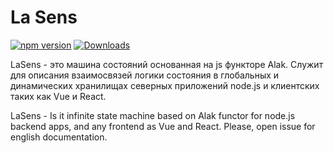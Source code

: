 # La Sens  
[![npm version](https://badge.fury.io/js/lasens.svg)](https://www.npmjs.com/package/lasens)
[![Downloads](https://img.shields.io/npm/dt/lasens.svg)](https://www.npmjs.com/package/lasens)

LaSens - это машина состояний основанная на js функторе Alak. Cлужит для описания взаимосвязей логики состояния в глобальных и динамических хранилищах северных приложений node.js и клиентских таких как Vue и React.
 
LaSens - Is it infinite state machine based on Alak functor for node.js backend apps, and any frontend as Vue and React.
Please, open issue for english documentation.


